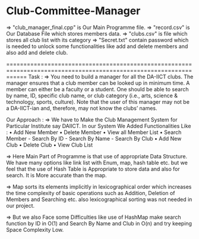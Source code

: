 # Club-Committee-Manager
=> "club_manager_final.cpp" is Our Main Programme file.
=> "record.csv" is Our Database File which stores members data.
=> "clubs.csv" is file which stores all club list with its category
=> "Secret.txt" contain password which is needed to unlock some functionalities like add and delete members and also add and delete club. 

==================================================================================================================
Task :
=> You need to build a manager for all the DA-IICT clubs. The manager ensures that a club member can be looked up in minimum time. A member can either be a faculty or a student. One should be able to search by name, ID, specific club name, or club category (i.e., arts, science & technology, sports, culture). Note that the user of this manager may not be a DA-IICT-ian and, therefore, may not know the clubs’ names.

Our Approach :
=>	We have to Make the Club Management System for Particular Institute say DAIICT. In our System We Added Functionalities Like :
   •	Add New Member
   •	Delete Member
   •	View all Member List 
   •	Search Member
      -	Search By ID
     	- Search By Name
      -	Search By Club
   •	Add New Club
   •	Delete Club
   •	View Club List

=>	Here Main Part of Programme is that use of appropriate Data Structure. We have many options like link list with Enum, map, hash table etc. but we feel that the use of Hash Table is Appropriate to store data and also for search. It is More accurate than the map.

=>	Map sorts its elements implicitly in lexicographical order which increases the time complexity of basic operations such as Addition, Deletion of Members and Searching etc. also lexicographical sorting was not needed in our project.

=>	But we also Face some Difficulties like use of HashMap make search function by ID in O(1) and Search By Name and Club in O(n) and try keeping Space Complexity Low.
